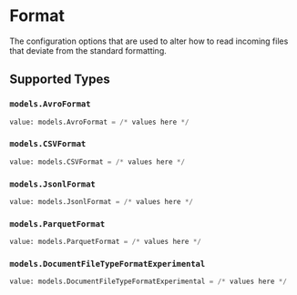 # Format

The configuration options that are used to alter how to read incoming files that deviate from the standard formatting.


## Supported Types

### `models.AvroFormat`

```python
value: models.AvroFormat = /* values here */
```

### `models.CSVFormat`

```python
value: models.CSVFormat = /* values here */
```

### `models.JsonlFormat`

```python
value: models.JsonlFormat = /* values here */
```

### `models.ParquetFormat`

```python
value: models.ParquetFormat = /* values here */
```

### `models.DocumentFileTypeFormatExperimental`

```python
value: models.DocumentFileTypeFormatExperimental = /* values here */
```

